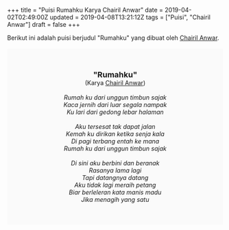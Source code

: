 +++
title = "Puisi Rumahku Karya Chairil Anwar"
date = 2019-04-02T02:49:00Z
updated = 2019-04-08T13:21:12Z
tags = ["Puisi", "Chairil Anwar"]
draft = false
+++

<div dir="ltr" style="text-align: left;" trbidi="on"><div dir="ltr" style="text-align: left;" trbidi="on"><div style="text-align: justify;">Berikut ini adalah puisi berjudul "Rumahku" yang dibuat oleh <a href="https://ensiklopedia.kemdikbud.go.id/sastra/artikel/Chairil_Anwar" target="_blank">Chairil Anwar</a>. </div><br /><div style="background: #FAFAFA; font-size: 14px; height: auto; margin: 0 auto; padding: 50px; text-align: center; width: auto;"><span style="font-size: 18px;"><b>"Rumahku"</b></span><br />(Karya <a href="https://www.sekata.web.id/tags/chairil-anwar" target="_blank">Chairil Anwar</a>) <br /><br /><i>Rumah ku dari unggun timbun sajak<br />Kaca jernih dari luar segala nampak<br />Ku lari dari gedong lebar halaman<br /><br />Aku tersesat tak dapat jalan<br />Kemah ku dirikan ketika senja kala<br />Di pagi terbang entah ke mana<br />Rumah ku dari unggun timbun sajak<br /><br />Di sini aku berbini dan beranak<br />Rasanya lama lagi<br />Tapi datangnya datang<br />Aku tidak lagi meraih petang<br />Biar berleleran kata manis madu<br />Jika menagih yang satu</i></div></div></div>
